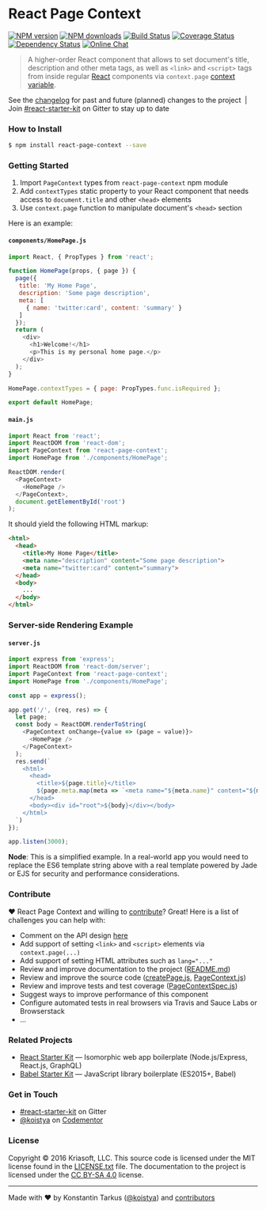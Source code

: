 # React Page Context

[![NPM version](http://img.shields.io/npm/v/react-page-context.svg?style=flat-square)](https://www.npmjs.com/package/react-page-context)
[![NPM downloads](http://img.shields.io/npm/dm/react-page-context.svg?style=flat-square)](https://www.npmjs.com/package/react-page-context)
[![Build Status](http://img.shields.io/travis/kriasoft/react-page-context/master.svg?style=flat-square)](https://travis-ci.org/kriasoft/react-page-context)
[![Coverage Status](https://img.shields.io/coveralls/kriasoft/react-page-context.svg?style=flat-square)](https://coveralls.io/github/kriasoft/react-page-context)
[![Dependency Status](http://img.shields.io/david/kriasoft/react-page-context.svg?style=flat-square)](https://david-dm.org/kriasoft/react-page-context)
[![Online Chat](http://img.shields.io/badge/chat_room-%23react--starter--kit-blue.svg?style=flat-square)](https://gitter.im/kriasoft/react-starter-kit)

> A higher-order React component that allows to set document's title, description and other meta
> tags, as well as `<link>` and `<script>` tags from inside regular [React](https://facebook.github.io/react/)
> components via `context.page` [context variable](https://facebook.github.io/react/docs/context).

See the [changelog](CHANGELOG.md) for past and future (planned) changes to the project &nbsp;|&nbsp;
Join [#react-starter-kit](https://gitter.im/kriasoft/react-starter-kit) on Gitter to stay up to date

### How to Install

```sh
$ npm install react-page-context --save
```

### Getting Started

1. Import `PageContext` types from `react-page-context` npm module
2. Add `contextTypes` static property to your React component that needs access to
   `document.title` and other `<head>` elements
3. Use `context.page` function to manipulate document's `<head>` section

Here is an example:

#### `components/HomePage.js`

```js
import React, { PropTypes } from 'react';

function HomePage(props, { page }) {
  page({
   title: 'My Home Page',
   description: 'Some page description',
   meta: [
     { name: 'twitter:card', content: 'summary' }
   ]
  });
  return (
    <div>
      <h1>Welcome!</h1>
      <p>This is my personal home page.</p>
    </div>
  );
}

HomePage.contextTypes = { page: PropTypes.func.isRequired };

export default HomePage;
```

#### `main.js`

```js
import React from 'react';
import ReactDOM from 'react-dom';
import PageContext from 'react-page-context';
import HomePage from './components/HomePage';

ReactDOM.render(
  <PageContext>
    <HomePage />
  </PageContext>,
  document.getElementById('root')
);
```

It should yield the following HTML markup:

```html
<html>
  <head>
    <title>My Home Page</title>
    <meta name="description" content="Some page description">
    <meta name="twitter:card" content="summary">
  </head>
  <body>
    ...
  </body>
</html>
```

### Server-side Rendering Example

#### `server.js`

```js
import express from 'express';
import ReactDOM from 'react-dom/server';
import PageContext from 'react-page-context';
import HomePage from './components/HomePage';

const app = express();

app.get('/', (req, res) => {
  let page;
  const body = ReactDOM.renderToString(
    <PageContext onChange={value => (page = value)}>
      <HomePage />
    </PageContext>
  );
  res.send(`
    <html>
      <head>
        <title>${page.title}</title>
        ${page.meta.map(meta => `<meta name="${meta.name}" content="${meta.content}">`)}
      </head>
      <body><div id="root">${body}</div></body>
    </html>
  `)
});

app.listen(3000);
```

**Node**: This is a simplified example. In a real-world app you would need to replace the ES6
template string above with a real template powered by Jade or EJS for security and performance
considerations.

### Contribute

♥ React Page Context and willing to [contribute](CONTRIBUTING.md)? Great! Here is a list of
challenges you can help with:

* Comment on the API design [here](https://github.com/kriasoft/react-page-context/issues/1)
* Add support of setting `<link>` and `<script>` elements via `context.page(...)`
* Add support of setting HTML attributes such as `lang="..."`
* Review and improve documentation to the project ([README.md](README.md))
* Review and improve the source code ([createPage.js](src/createPage.js), [PageContext.js](src/PageContext.js))
* Review and improve tests and test coverage ([PageContextSpec.js](test/PageContextSpec.js))
* Suggest ways to improve performance of this component
* Configure automated tests in real browsers via Travis and Sauce Labs or Browserstack
* ...

### Related Projects

* [React Starter Kit](https://github.com/kriasoft/react-starter-kit) — Isomorphic web app boilerplate (Node.js/Express, React.js, GraphQL)
* [Babel Starter Kit](https://github.com/kriasoft/react-starter-kit) — JavaScript library boilerplate (ES2015+, Babel)

### Get in Touch

* [#react-starter-kit](https://gitter.im/kriasoft/react-starter-kit) on Gitter
* [@koistya](https://twitter.com/koistya) on [Codementor](https://www.codementor.io/koistya)

### License

Copyright © 2016 Kriasoft, LLC. This source code is licensed under the MIT license found in 
the [LICENSE.txt](https://github.com/kriasoft/react-starter-kit/blob/master/LICENSE.txt) file.
The documentation to the project is licensed under the [CC BY-SA 4.0](http://creativecommons.org/licenses/by-sa/4.0/)
license.

---
Made with ♥ by Konstantin Tarkus ([@koistya](https://twitter.com/koistya)) and [contributors](https://github.com/kriasoft/react-page-context/graphs/contributors)
